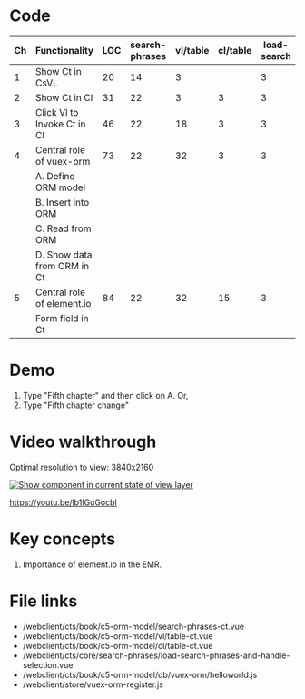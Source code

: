 # Code

| Ch  | Functionality               | LOC | search-phrases | vl/table | cl/table | load-search | objOrm/helloworld | store/vuex-orm |
| --- | --------------------------- | --- | -------------- | -------- | -------- | ----------- | ----------------- | -------------- |
| 1   | Show Ct in CsVL             | 20  | 14             | 3        |          | 3           |                   |
| 2   | Show Ct in Cl               | 31  | 22             | 3        | 3        | 3           |                   |
| 3   | Click Vl to Invoke Ct in Cl | 46  | 22             | 18       | 3        | 3           |                   |
| 4   | Central role of vuex-orm    | 73  | 22             | 32       | 3        | 3           | 11                | 2              |
|     | A. Define ORM model         |     |                |          |          |             |                   |                |
|     | B. Insert into ORM          |     |                |          |          |             |                   |
|     | C. Read from ORM            |     |                |          |          |             |                   |
|     | D. Show data from ORM in Ct |     |                |          |          |             |                   |
| 5   | Central role of element.io  | 84  | 22             | 32       | 15       | 3           | 10                | 2              |
|     | Form field in Ct            |     |                |          |          |             |                   |

# Demo

1. Type "Fifth chapter" and then click on A. Or,
2. Type "Fifth chapter change"

# Video walkthrough

Optimal resolution to view: 3840x2160

[![Show component in current state of view layer](https://img.youtube.com/vi/zCgWHvHn4JA/0.jpg)](https://www.youtube.com/watch?v=lb1IGuGocbI "form field & element.io")

https://youtu.be/lb1IGuGocbI

# Key concepts

1. Importance of element.io in the EMR.

# File links

- /webclient/cts/book/c5-orm-model/search-phrases-ct.vue
- /webclient/cts/book/c5-orm-model/vl/table-ct.vue
- /webclient/cts/book/c5-orm-model/cl/table-ct.vue
- /webclient/cts/core/search-phrases/load-search-phrases-and-handle-selection.vue
- /webclient/cts/book/c5-orm-model/db/vuex-orm/helloworld.js
- /webclient/store/vuex-orm-register.js
